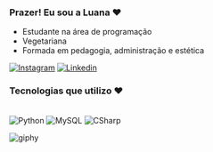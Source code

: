 ### Prazer! Eu sou a Luana ❤️

- Estudante na área de programação 
- Vegetariana 
- Formada em pedagogia, administração e estética  

[![Instagram](https://img.shields.io/badge/Instagram-E4405F?style=for-the-badge&logo=instagram&logoColor=white)](https://www.instagram.com/luac.86/)
[![Linkedin](https://img.shields.io/badge/LinkedIn-0077B5?style=for-the-badge&logo=linkedin&logoColor=white)](https://www.linkedin.com/in/luana-cardoso-b67965246/)


### Tecnologias que utilizo ❤️
<div style="display: inline_block"><br/>
  
<img align="center" alt="Python" src="https://img.shields.io/badge/Python-14354C?style=for-the-badge&logo=python&logoColor=white"/>
<img align="center" alt="MySQL" src="https://img.shields.io/badge/MySQL-005C84?style=for-the-badge&logo=mysql&logoColor=white"/>
<img align="center" alt="CSharp" src="https://img.shields.io/badge/C%23-239120?style=for-the-badge&logo=c-sharp&logoColor=white"/>
  

  
![giphy](https://user-images.githubusercontent.com/112970416/216397245-15d5be27-e8f6-4279-ac6d-5fbe3daefbfa.gif)
